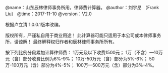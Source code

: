 @name：山东辰林律师事务所用，律师费计算器。
@author：刘宇昂 （Frank Liu）
@time：2017-11-10
@version：V2.0

根据卢立清 1.0.0.1版本改编。

版权所有，严谨私自用于商业用途！
此计算器可能只适用于本公司或本律师事务所，请谅解！
最终解释权归作者和辰林律师事务所所有。

按下列比例分段累加计算律师费：
1万元及以下收费1500元；
1万（不含）—10万元（含）部分收费比例为6%-9%；
10万-50万元（含）部分为5%-6%；
50万-100万元（含）部分为4%-5%；
100万—500万元（含）部分为3%-4%。